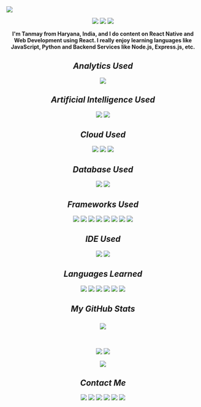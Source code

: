 <!-- Heading -->

<img src="https://readme-typing-svg.herokuapp.com?color=%23516BEB&size=40&vCenter=true&lines=I'm+Tanmay+Jain">

<br>

<!-- Badges -->

<p align="center">

 <img src="https://badges.pufler.dev/visits/jaintanmay33/jaintanmay33">
 <img src="https://badges.pufler.dev/repos/jaintanmay33">
 <img src="https://badges.pufler.dev/commits/monthly/jaintanmay33">

</p>

<!-- Introduction -->

<p align="center">
  <strong>I'm Tanmay from Haryana, India, and I do content on React Native and Web Development using React. I really enjoy learning languages like JavaScript, Python and Backend Services like Node.js, Express.js, etc.</strong>
</p>  

<!-- Analytics Used -->

<h2 align="center"><em>Analytics Used</em></h2>

<p align="center">

<img src="https://img.shields.io/badge/Google%20Analytics-E37400?style=for-the-badge&logo=google%20analytics&logoColor=white">

</p>

<!-- Artificial Intelligence Used -->

<h2 align="center"><em>Artificial Intelligence Used</em></h2>

<p align="center">

<img src="https://img.shields.io/badge/ChatGPT-74aa9c?style=for-the-badge&logo=openai&logoColor=white">
<img src="https://img.shields.io/badge/Google%20Gemini-8E75B2?style=for-the-badge&logo=googlegemini&logoColor=white">

</p>

<!-- Cloud Used -->

<h2 align="center"><em>Cloud Used</em></h2>

<p align="center">

<img src="https://img.shields.io/badge/Amazon_AWS-FF9900?style=for-the-badge&logo=amazonaws&logoColor=white">
<img src="https://img.shields.io/badge/Google_Cloud-4285F4?style=for-the-badge&logo=google-cloud&logoColor=white">
<img src="https://img.shields.io/badge/Twilio-F22F46?style=for-the-badge&logo=Twilio&logoColor=white">

</p>

<!-- Database Used -->

<h2 align="center"><em>Database Used</em></h2>

<p align="center">

<img src="https://img.shields.io/badge/MongoDB-4EA94B?style=for-the-badge&logo=mongodb&logoColor=white">
<img src="https://img.shields.io/badge/Oracle-F80000?style=for-the-badge&logo=Oracle&logoColor=white">

</p>

<!-- Frameworks -->

<h2 align="center"><em>Frameworks Used</em></h2>

<p align="center">

<img src="https://img.shields.io/badge/Git-F05032?style=for-the-badge&logo=git&logoColor=white">
<img src="https://img.shields.io/badge/Postman-FF6C37?style=for-the-badge&logo=Postman&logoColor=white">
<img src="https://img.shields.io/badge/GraphQl-E10098?style=for-the-badge&logo=graphql&logoColor=white">
<img src="https://img.shields.io/badge/Node%20js-339933?style=for-the-badge&logo=nodedotjs&logoColor=white">
<img src="https://img.shields.io/badge/firebase-ffca28?style=for-the-badge&logo=firebase&logoColor=black">
<img src="https://img.shields.io/badge/React-20232A?style=for-the-badge&logo=react&logoColor=61DAFB">
<img src="https://img.shields.io/badge/React_Native-20232A?style=for-the-badge&logo=react&logoColor=61DAFB">
<img src="https://img.shields.io/badge/React_Query-FF4154?style=for-the-badge&logo=ReactQuery&logoColor=white">

</p>

<!-- IDE Used -->

<h2 align="center"><em>IDE Used</em></h2>

<p align="center">

<img src="https://img.shields.io/badge/Android_Studio-3DDC84?style=for-the-badge&logo=android-studio&logoColor=white">
<img src="https://img.shields.io/badge/VSCode-0078D4?style=for-the-badge&logo=visual%20studio%20code&logoColor=white">

</p>

<!-- Languages Learned -->

<h2 align="center"><em>Languages Learned</em></h2>

<p align="center">

<img src="https://img.shields.io/badge/HTML5-E34F26?style=for-the-badge&logo=html5&logoColor=white">
<img src="https://img.shields.io/badge/%3C/%3E%20htmx-3D72D7?style=for-the-badge&logo=mysl&logoColor=white">
<img src="https://img.shields.io/badge/CSS3-1572B6?style=for-the-badge&logo=css3&logoColor=white">
<img src="https://img.shields.io/badge/JavaScript-323330?style=for-the-badge&logo=javascript&logoColor=F7DF1E">
<img src="https://img.shields.io/badge/TypeScript-007ACC?style=for-the-badge&logo=typescript&logoColor=white">
<img src="https://img.shields.io/badge/Python-FFD43B?style=for-the-badge&logo=python&logoColor=darkgreen">

</p>

<!-- Contribution Graph -->

<h2 align="center"><em>My GitHub Stats</em><br><br>
<img src="https://activity-graph.herokuapp.com/graph?username=jaintanmay33&theme=redical">
</h2>

<br>

<p align = "center">

<!-- Top Languages Used -->
  <img  src = "https://github-readme-stats.vercel.app/api/top-langs/?username=jaintanmay33&show_icons=true&theme=tokyonight">

<!-- Stats -->
  <img src="https://github-readme-stats.vercel.app/api?username=jaintanmay33&show_icons=true&theme=tokyonight">

</p>

<!-- Streak Stats -->

<p align = "center">
 <img  src="http://github-readme-streak-stats.herokuapp.com?user=jaintanmay33&theme=dark&date_format=j%20M%5B%20Y%5D">
</p>

<!-- Social Icons -->

<h2 align="center"><em>Contact Me</em></h2>

<p align="center">

<a href="mailto:tanmay.jain.work.33@gmail.com">
<img src="https://img.shields.io/badge/Gmail-D14836?style=for-the-badge&logo=gmail&logoColor=white" target="_blank"></a>

<a href="https://www.linkedin.com/in/tanmay-jain-664a711b0/">
<img src="https://img.shields.io/badge/LinkedIn-0077B5?style=for-the-badge&logo=linkedin&logoColor=white" target="_blank"></a>

<a href="https://www.facebook.com/61565210230576">
<img src="https://img.shields.io/badge/Facebook-1877F2?style=for-the-badge&logo=facebook&logoColor=white" target="_blank"></a>

<a href="https://www.instagram.com/tanmayjain40/">
<img src="https://img.shields.io/badge/Instagram-E4405F?style=for-the-badge&logo=instagram&logoColor=white" target="_blank"></a>

<a href="https://www.twitter.com/WorkTanmayJain">
<img src="https://img.shields.io/badge/X-000000?style=for-the-badge&logo=x&logoColor=white" target="_blank"></a>

<a href="https://api.whatsapp.com/send?phone=7838834717">
<img src="https://img.shields.io/badge/WhatsApp-25D366?style=for-the-badge&logo=whatsapp&logoColor=white"></a>

</p>
